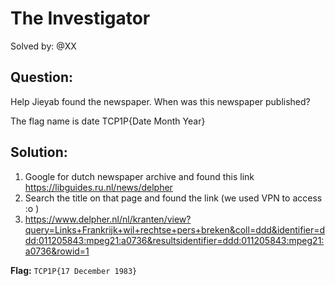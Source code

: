 # The Investigator

Solved by: @XX

## Question:
Help Jieyab found the newspaper. When was this newspaper published?

The flag name is date TCP1P{Date Month Year}

## Solution:
1. Google for dutch newspaper archive and found this link https://libguides.ru.nl/news/delpher
2. Search the title on that page and found the link (we used VPN to access :o )
3. https://www.delpher.nl/nl/kranten/view?query=Links+Frankrijk+wil+rechtse+pers+breken&coll=ddd&identifier=ddd:011205843:mpeg21:a0736&resultsidentifier=ddd:011205843:mpeg21:a0736&rowid=1

**Flag:** `TCP1P{17 December 1983}`
